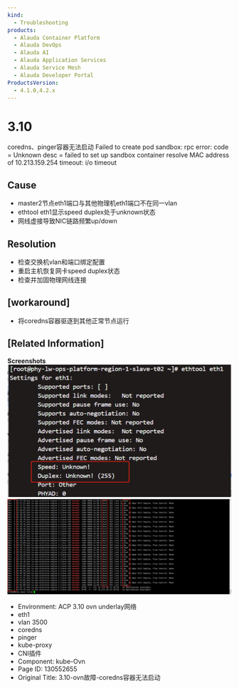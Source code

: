 ```yaml
---
kind:
  - Troubleshooting
products:
  - Alauda Container Platform
  - Alauda DevOps
  - Alauda AI
  - Alauda Application Services
  - Alauda Service Mesh
  - Alauda Developer Portal
ProductsVersion:
  - 4.1.0,4.2.x
---
```

<!-- A type of document that involves encountering a fault, diagnosing it, performing root cause analysis, and providing solutions. -->

# 3.10

coredns、pinger容器无法启动 Failed to create pod sandbox: rpc error: code = Unknown desc = failed to set up sandbox container resolve MAC address of 10.213.159.254 timeout: i/o timeout

## Cause
- master2节点eth1端口与其他物理机eth1端口不在同一vlan
- ethtool eth1显示speed duplex处于unknown状态
- 网线虚接导致NIC链路频繁up/down

## Resolution
- 检查交换机vlan和端口绑定配置
- 重启主机恢复网卡speed duplex状态
- 检查并加固物理网线连接

## [workaround]
- 将coredns容器驱逐到其他正常节点运行

## [Related Information]
**Screenshots**
![](assets/3-10-ovngu-zhang-corednsrong-qi-wu-fa-qi-dong/image2022-11-14_18-3-4.png)
![](assets/3-10-ovngu-zhang-corednsrong-qi-wu-fa-qi-dong/image2022-11-14_18-4-37.png)
- Environment: ACP 3.10 ovn underlay网络
- eth1
- vlan 3500
- coredns
- pinger
- kube-proxy
- CNI插件
- Component: kube-Ovn
- Page ID: 130552655
- Original Title: 3.10-ovn故障-coredns容器无法启动
